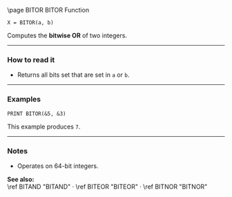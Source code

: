 \page BITOR BITOR Function
```basic
X = BITOR(a, b)
```

Computes the **bitwise OR** of two integers.

---

### How to read it
- Returns all bits set that are set in `a` or `b`.

---

### Examples
```basic
PRINT BITOR(&5, &3)
```

This example produces `7`.

---

### Notes
- Operates on 64-bit integers.

**See also:**  
\ref BITAND "BITAND" · \ref BITEOR "BITEOR" · \ref BITNOR "BITNOR"